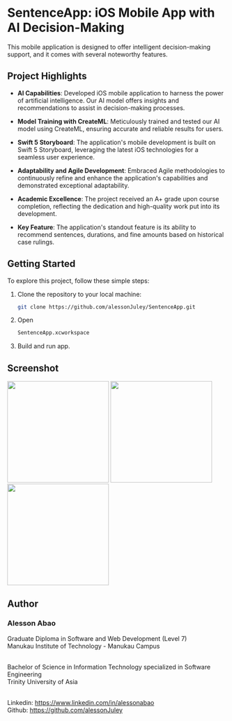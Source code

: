 # SentenceApp: iOS Mobile App with AI Decision-Making

This mobile application is designed to offer intelligent decision-making support, and it comes with several noteworthy features.

## Project Highlights

- **AI Capabilities**: Developed iOS mobile application to harness the power of artificial intelligence. Our AI model offers insights and recommendations to assist in decision-making processes.

- **Model Training with CreateML**: Meticulously trained and tested our AI model using CreateML, ensuring accurate and reliable results for users.

- **Swift 5 Storyboard**: The application's mobile development is built on Swift 5 Storyboard, leveraging the latest iOS technologies for a seamless user experience.

- **Adaptability and Agile Development**: Embraced Agile methodologies to continuously refine and enhance the application's capabilities and demonstrated exceptional adaptability.

- **Academic Excellence**: The project received an A+ grade upon course completion, reflecting the dedication and high-quality work put into its development.

- **Key Feature**: The application's standout feature is its ability to recommend sentences, durations, and fine amounts based on historical case rulings. 

## Getting Started

To explore this project, follow these simple steps:

1. Clone the repository to your local machine:
   ```bash
   git clone https://github.com/alessonJuley/SentenceApp.git
2. Open
   ```bash
   SentenceApp.xcworkspace
3. Build and run app.

## Screenshot
<img width="233" src="https://github.com/alessonJuley/SentenceApp/assets/92022487/a5133729-94ff-4808-8a58-b90f6c827122">    
<img width="233" src="https://github.com/alessonJuley/SentenceApp/assets/92022487/2c81f5df-7258-4581-8c36-d9dcd638bb95">
<img width="233" src="https://github.com/alessonJuley/SentenceApp/assets/92022487/0701595f-b191-4a49-ac6d-867cb1de94da">



## Author
<h3>Alesson Abao</h3>
Graduate Diploma in Software and Web Development (Level 7)<br>
Manukau Institute of Technology - Manukau Campus <br><br>

Bachelor of Science in Information Technology specialized in Software Engineering<br>
Trinity University of Asia <br><br>

Linkedin: https://www.linkedin.com/in/alessonabao <br>
Github: https://github.com/alessonJuley <br>
